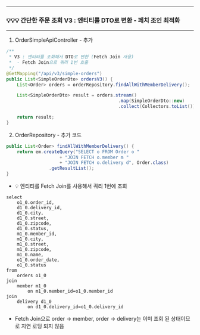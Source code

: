-----
### 💡💡💡 간단한 주문 조회 V3 : 엔티티를 DTO로 변환 - 페치 조인 최적화
-----
1. OrderSimpleApiController - 추가
```java
/**
 * V3 : 엔티티를 조회해서 DTO로 변환 (Fetch Join 사용)
 *  - Fetch Join으로 쿼리 1번 호출
 */
@GetMapping("/api/v3/simple-orders")
public List<SimpleOrderDto> ordersV3() {
    List<Order> orders = orderRepository.findAllWithMemberDelivery();

    List<SimpleOrderDto> result = orders.stream()
                                          .map(SimpleOrderDto::new)
                                          .collect(Collectors.toList());

    return result;
}
```

2. OrderRepository - 추가 코드
```java
public List<Order> findAllWithMemberDelivery() {
    return em.createQuery("SELECT o FROM Order o "
                    + "JOIN FETCH o.member m "
                    + "JOIN FETCH o.delivery d", Order.class)
                .getResultList();
}
```
  - 💡 엔티티를 Fetch Join를 사용해서 쿼리 1번에 조회
```
select
    o1_0.order_id,
    d1_0.delivery_id,
    d1_0.city,
    d1_0.street,
    d1_0.zipcode,
    d1_0.status,
    m1_0.member_id,
    m1_0.city,
    m1_0.street,
    m1_0.zipcode,
    m1_0.name,
    o1_0.order_date,
    o1_0.status 
from
    orders o1_0 
join
    member m1_0 
        on m1_0.member_id=o1_0.member_id 
join
    delivery d1_0 
        on d1_0.delivery_id=o1_0.delivery_id
```

  - Fetch Join으로 order → member, order → delivery는 이미 조회 된 상태이므로 지연 로딩 되지 않음
